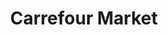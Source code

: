 ---
title: "Carrefour Market"
url: /offranville/carrefour-market-avenue-de-la-hetraie/
shop: commodité
---